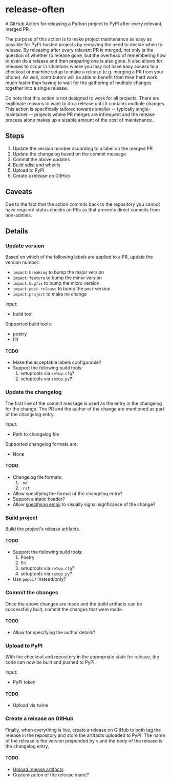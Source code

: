 # release-often
A GitHub Action for releasing a Python project to PyPI after every relevant, merged PR.

The purpose of this action is to make project maintenance as easy as possible for PyPI-hosted projects by removing the need to decide when to release. By releasing after every relevant PR is merged, not only is the question of whether to release gone, but the overhead of remembering how to even do a release and then preparing one is also gone. It also allows for releases to occur in situations where you may not have easy access to a checkout or machine setup to make a release (e.g. merging a PR from your phone). As well, contributors will be able to benefit from their hard work much faster than having to wait for the gathering of multiple changes together into a single release.

Do note that this action is not designed to work for all projects. There are legitimate reasons to want to do a release until it contains multiple changes. This action is specifically tailored towards smaller -- typically single-maintainer -- projects where PR merges are infrequent and the release process alone makes up a sizable amount of the cost of maintenance.

## Steps
1. Update the version number according to a label on the merged PR
2. Update the changelog based on the commit message
3. Commit the above updates
4. Build sdist and wheels
5. Upload to PyPI
6. Create a release on GitHub

## Caveats
Due to the fact that the action commits back to the repository you cannot have required status checks on PRs as that prevents direct commits from non-admins.

## Details
### Update version
Based on which of the following labels are applied to a PR, update the version number:

- `impact:breaking` to bump the major version
- `impact:feature` to bump the minor version
- `impact:bugfix` to bump the micro version
- `impact:post-release` to bump the `post` version
- `impact:project` to make no change

Input:
- build tool

Supported build tools:
- poetry
- flit

#### TODO
- Make the acceptable labels configurable?
- Support the following build tools:
  1. setuptools via `setup.cfg`?
  1. setuptools via `setup.py`?

### Update the changelog
The first line of the commit message is used as the entry in the changelog for the change. The PR and the author of the change are mentioned as part of the changelog entry.

Input:
- Path to changelog file

Supported changelog formats are:
- None

#### TODO
- Changelog file formats:
  1. `.md`
  1. `.rst`
- Allow specifying the format of the changelog entry?
- Support a static header?
- Allow [specifying emoji](https://cjolowicz.github.io/posts/hypermodern-python-06-ci-cd/#documenting-releases-with-release-drafter) to visually signal signficance of the change?


### Build project

Build the project's release artifacts.

#### TODO
- Support the following build tools:
  1. Poetry
  1. flit
  1. setuptools via `setup.cfg`?
  1. setuptools via `setup.py`?
- Use `pep517` instead/only?

### Commit the changes
Once the above changes are made and the build artifacts can be successfully built, commit the changes that were made.

#### TODO
- Allow for specifying the author details?

### Upload to PyPI
With the checkout and repository in the appropriate state for release, the code can now be built and pushed to PyPI.

Input:
- PyPI token

#### TODO
- Upload via twine

### Create a release on GitHub
Finally, when everything is live, create a release on GitHub to both tag the release in the repository and store the artifacts uploaded to PyPI. The name of the release is the version prepended by `v` and the body of the release is the changelog entry.

#### TODO
- [Upload release artifacts](https://developer.github.com/v3/repos/releases/#upload-a-release-asset)
- Customization of the release name?
